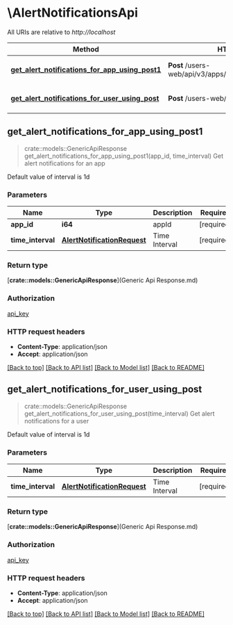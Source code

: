 # \AlertNotificationsApi

All URIs are relative to *http://localhost*

| Method                                                                                                                  | HTTP request                                                 | Description                        |
| ----------------------------------------------------------------------------------------------------------------------- | ------------------------------------------------------------ | ---------------------------------- |
| [**get_alert_notifications_for_app_using_post1**](AlertNotificationsApi.md#get_alert_notifications_for_app_using_post1) | **Post** /users-web/api/v3/apps/{appId}/notifications/alerts | Get alert notifications for an app |
| [**get_alert_notifications_for_user_using_post**](AlertNotificationsApi.md#get_alert_notifications_for_user_using_post) | **Post** /users-web/api/v3/notifications/alerts              | Get alert notifications for a user |



## get_alert_notifications_for_app_using_post1

> crate::models::GenericApiResponse get_alert_notifications_for_app_using_post1(app_id, time_interval)
Get alert notifications for an app

Default value of interval is 1d

### Parameters


| Name              | Type                                                        | Description   | Required   | Notes |
| ----------------- | ----------------------------------------------------------- | ------------- | ---------- | ----- |
| **app_id**        | **i64**                                                     | appId         | [required] |
| **time_interval** | [**AlertNotificationRequest**](AlertNotificationRequest.md) | Time Interval | [required] |

### Return type

[**crate::models::GenericApiResponse**](Generic Api Response.md)

### Authorization

[api_key](../README.md#api_key)

### HTTP request headers

- **Content-Type**: application/json
- **Accept**: application/json

[[Back to top]](#) [[Back to API list]](../README.md#documentation-for-api-endpoints) [[Back to Model list]](../README.md#documentation-for-models) [[Back to README]](../README.md)


## get_alert_notifications_for_user_using_post

> crate::models::GenericApiResponse get_alert_notifications_for_user_using_post(time_interval)
Get alert notifications for a user

Default value of interval is 1d

### Parameters


| Name              | Type                                                        | Description   | Required   | Notes |
| ----------------- | ----------------------------------------------------------- | ------------- | ---------- | ----- |
| **time_interval** | [**AlertNotificationRequest**](AlertNotificationRequest.md) | Time Interval | [required] |

### Return type

[**crate::models::GenericApiResponse**](Generic Api Response.md)

### Authorization

[api_key](../README.md#api_key)

### HTTP request headers

- **Content-Type**: application/json
- **Accept**: application/json

[[Back to top]](#) [[Back to API list]](../README.md#documentation-for-api-endpoints) [[Back to Model list]](../README.md#documentation-for-models) [[Back to README]](../README.md)
